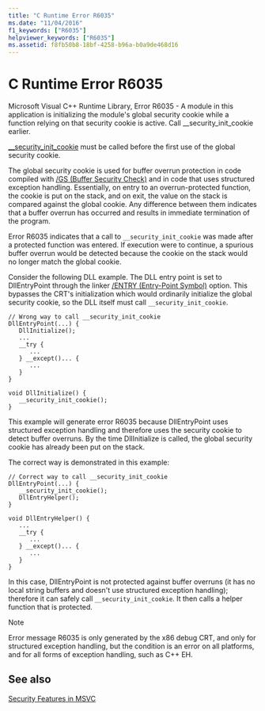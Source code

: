 ```yaml
---
title: "C Runtime Error R6035"
ms.date: "11/04/2016"
f1_keywords: ["R6035"]
helpviewer_keywords: ["R6035"]
ms.assetid: f8fb50b8-18bf-4258-b96a-b0a9de468d16
---
```

# C Runtime Error R6035

Microsoft Visual C++ Runtime Library, Error R6035 - A module in this application is initializing the module's global security cookie while a function relying on that security cookie is active.  Call __security_init_cookie earlier.

[__security_init_cookie](../../c-runtime-library/reference/security-init-cookie.md) must be called before the first use of the global security cookie.

The global security cookie is used for buffer overrun protection in code compiled with [/GS (Buffer Security Check)](../../build/reference/gs-buffer-security-check.md) and in code that uses structured exception handling. Essentially, on entry to an overrun-protected function, the cookie is put on the stack, and on exit, the value on the stack is compared against the global cookie. Any difference between them indicates that a buffer overrun has occurred and results in immediate termination of the program.

Error R6035 indicates that a call to `__security_init_cookie` was made after a protected function was entered. If execution were to continue, a spurious buffer overrun would be detected because the cookie on the stack would no longer match the global cookie.

Consider the following DLL example. The DLL entry point is set to DllEntryPoint through the linker [/ENTRY (Entry-Point Symbol)](../../build/reference/entry-entry-point-symbol.md) option. This bypasses the CRT's initialization which would ordinarily initialize the global security cookie, so the DLL itself must call `__security_init_cookie`.

```
// Wrong way to call __security_init_cookie
DllEntryPoint(...) {
   DllInitialize();
   ...
   __try {
      ...
   } __except()... {
      ...
   }
}

void DllInitialize() {
   __security_init_cookie();
}
```

This example will generate error R6035 because DllEntryPoint uses structured exception handling and therefore uses the security cookie to detect buffer overruns. By the time DllInitialize is called, the global security cookie has already been put on the stack.

The correct way is demonstrated in this example:

```
// Correct way to call __security_init_cookie
DllEntryPoint(...) {
   __security_init_cookie();
   DllEntryHelper();
}

void DllEntryHelper() {
   ...
   __try {
      ...
   } __except()... {
      ...
   }
}
```

In this case, DllEntryPoint is not protected against buffer overruns (it has no local string buffers and doesn't use structured exception handling); therefore it can safely call `__security_init_cookie`. It then calls a helper function that is protected.

> [!NOTE]
>  Error message R6035 is only generated by the x86 debug CRT, and only for structured exception handling, but the condition is an error on all platforms, and for all forms of exception handling, such as C++ EH.

## See also

[Security Features in MSVC](https://blogs.msdn.microsoft.com/vcblog/2017/06/28/security-features-in-microsoft-visual-c/)